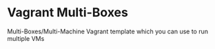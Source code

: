 # Vagrant Multi-Boxes
Multi-Boxes/Multi-Machine Vagrant template which you can use to run multiple VMs
